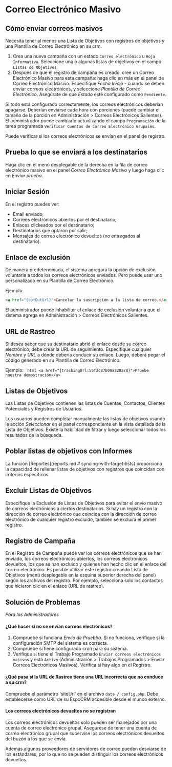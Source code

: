 # Correo Electrónico Masivo

## Cómo enviar correos masivos

Necesita tener al menos una Lista de Objetivos con registros de objetivos y una Plantilla de Correo Electrónico en su crm.

1. Crea una nueva campaña con un estado `Correo electrónico` u `Hoja Informativa`. Seleccione una o algunas listas de objetivos en el campo `Listas de Objetivos`.
2. Después de que el registro de campaña es creado, cree un Correo Electrónico Masivo para esta campaña: haga clic en más en el panel de Correo Electrónico Masivo. Especifique _Fecha Inicio_ - cuando se deben enviar correos electrónicos, y seleccione _Plantilla de Correo Electrónico_. Asegúrate de que _Estado_ esté configurado como `Pendiente`.

Si todo está configurado correctamente, los correos electrónicos deberían apagarse. Deberían enviarse cada hora con porciones (puede cambiar el tamaño de la porción en Administración > Correos Electrónicos Salientes). El administrador puede cambiarlo actualizando el campo `Programación` de la tarea programada `Verificar Cuentas de Correo Electrónico Grupales`.

Puede verificar si los correos electrónicos se envían en el panel de registro.

## Prueba lo que se enviará a los destinatarios

Haga clic en el menú desplegable de la derecha en la fila de correo electrónico masivo en el panel _Correo Electrónico Masivo_ y luego haga clic en _Enviar prueba_.

## Iniciar Sesión

En el registro puedes ver:
* Email enviado;
* Correos electrónicos abiertos por el destinatario;
* Enlaces clickeados por el destinatario;
* Destinatarios que optaron por salir;
* Mensajes de correo electrónico devueltos (no entregados al destinatario).

## Enlace de exclusión

De manera predeterminada, el sistema agregará la opción de exclusión voluntaria a todos los correos electrónicos enviados. Pero puede usar uno personalizado en su Plantilla de Correo Electrónico.

Ejemplo:
```html
<a href="{optOutUrl}">Cancelar la suscripción a la lista de correo.</a>
```

El administrador puede inhabilitar el enlace de exclusión voluntaria que el sistema agrega en Administración > Correos Electrónicos Salientes.

## URL de Rastreo

Si desea saber que su destinatario abrió el enlace desde su correo electrónico, debe crear la URL de seguimiento. Especifique cualquier _Nombre_ y _URL_ a dónde debería conducir su enlace. Luego, deberá pegar el código generado en su Plantilla de Correo Electrónico.

Ejemplo:
  ```html
<a href="{trackingUrl:55f2c87b09a220a78}">Pruebe nuestra demostración</a>
  ```

## Listas de Objetivos

Las Listas de Objetivos contienen las listas de Cuentas, Contactos, Clientes Potenciales y Registros de Usuarios.

Los usuarios pueden completar manualmente las listas de objetivos usando la acción _Seleccionar_ en el panel correspondiente en la vista detallada de la Lista de Objetivos. Existe la habilidad de filtrar y luego seleccionar todos los resultados de la búsqueda.

## Poblar listas de objetivos con Informes

La función [Reportes](reports.md # syncing-with-target-lists) proporciona la capacidad de rellenar listas de objetivos con registros que coincidan con criterios específicos.

## Excluir Listas de Objetivos

Especifique la Exclusión de Listas de Objetivos para evitar el envío masivo de correos electrónicos a ciertos destinatarios. Si hay un registro con la dirección de correo electrónico que coincida con la dirección de correo electrónico de cualquier registro excluido, también se excluirá el primer registro.

## Registro de Campaña

En el Registro de Campaña puede ver los correos electrónicos que se han enviado, los correos electrónicos abiertos, los correos electrónicos devueltos, los que se han excluido y quienes han hecho clic en el enlace del correo electrónico. Es posible utilizar este registro creando Lista de Objetivos (menú desplegable en la esquina superior derecha del panel) según los archivos del registro. Por ejemplo, selecciona solo los contactos que hicieron clic en el enlace (URL de rastreo).

## Solución de Problemas

_Para los Administradores_

#### ¿Qué hacer si no se envían correos electrónicos?

1. Compruebe si funciona _Envío de Pruebba_. Si no funciona, verifique si la configuración SMTP del sistema es correcta.
2. Compruebe si tiene configurado cron para su sistema.
3. Verifique si tiene el Trabajo Programado `Enviar correos electrónicos masivos` y está `Activo` (Administración > Trabajos Programados > Enviar Correos Electrónicos Masivos). Verifica si hay algo en el Registro.

#### ¿Qué pasa si la URL de Rastreo tiene una URL incorrecta que no conduce a su crm?

Compruebe el parámetro 'siteUrl' en el archivo `data / config.php`. Debe establecerse como URL de su EspoCRM accesible desde el mundo externo.

#### Los correos electrónicos devueltos no se registran

Los correos electrónicos devueltos solo pueden ser manejados por una cuenta de correo electrónico grupal. Asegúrese de tener una cuenta de correo electrónico grupal que supervise los correos electrónicos devueltos del buzón a los que se envía.

Además algunos proveedores de servidores de correo pueden desviarse de los estándares, por lo que no se pueden distinguir los correos electrónicos devueltos.
